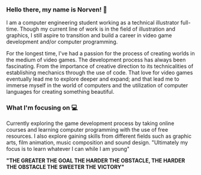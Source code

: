 ### Hello there, my name is Norven! 👋

I am a computer engineering student working as a technical illustrator full-time. Though my current line of work is in the field of illustration and graphics, I still aspire to transition and build a career in video game development and/or computer programming. 

For the longest time, I've had a passion for the process of creating worlds in the medium of video games. The development process has always been fascinating. From the importance of creative direction to its technicalities of establishing mechanics through the use of code. That love for video games eventually lead me to explore deeper and expand; and that lead me to immerse myself in the world of computers and the utilization of computer languages for creating something beautiful.  

### What I'm focusing on 💻

Currently exploring the game development process by taking online courses and learning computer programming with the use of free resources. 
I also explore gaining skills from different fields such as graphic arts, film animation, music composition and sound design.
"Ultimately my focus is to learn whatever I can while I am young"

**"THE GREATER THE GOAL THE HARDER THE OBSTACLE, THE HARDER THE OBSTACLE THE SWEETER THE VICTORY"**

<!--
**D3c1pher/D3c1pher** is a ✨ _special_ ✨ repository because its `README.md` (this file) appears on your GitHub profile.

Here are some ideas to get you started:

- 🔭 I’m currently working on ...
- 🌱 I’m currently learning ...
- 👯 I’m looking to collaborate on ...
- 🤔 I’m looking for help with ...
- 💬 Ask me about ...
- 📫 How to reach me: ...
- 😄 Pronouns: ...
- ⚡ Fun fact: ...
-->

